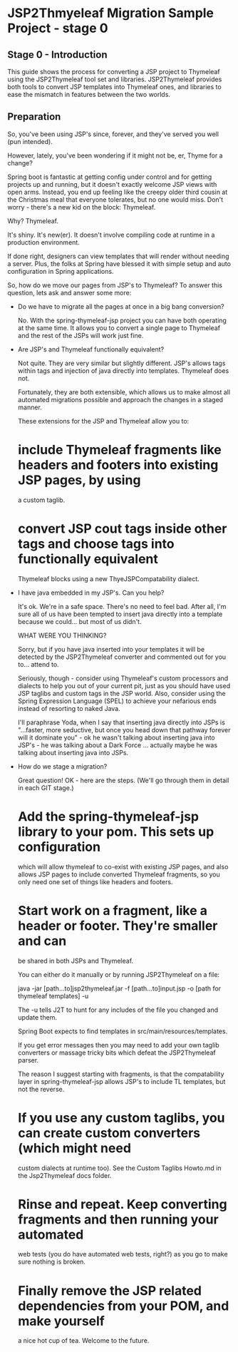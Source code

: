 # JSP2Thmyeleaf Migration Sample Project - stage 0

## Stage 0 - Introduction

This guide shows the process for converting a JSP project to Thymeleaf using the JSP2Thymeleaf
tool set and libraries. JSP2Thymeleaf provides both tools to convert JSP templates into Thymeleaf ones,
and libraries to ease the mismatch in features between the two worlds.

## Preparation 

So, you've been using JSP's since, forever, and they've served you well (pun intended).

However, lately, you've been wondering if it might not be, er,  Thyme for a change?

Spring boot is fantastic at getting config under control and for getting projects up
and running, but it doesn't exactly welcome JSP views with open arms. Instead, you
end up feeling like the creepy older third cousin at the Christmas meal that everyone
tolerates, but no one would miss. Don't worry - there's a new kid on the block: Thymeleaf.

Why? Thymeleaf.

It's shiny. It's new(er). It doesn't involve compiling code at runtime in a production environment.

If done right, designers can view templates that will render without needing a server.
Plus, the folks at Spring have blessed it with simple setup and auto configuration in Spring applications.

So, how do we move our pages from JSP's to Thymeleaf? To answer this question, lets ask and answer some more: 

* Do we have to migrate all the pages at once in a big bang conversion?

  No. With the spring-thymeleaf-jsp project you can have both operating at the same time. 
  It allows you to convert a single page to Thymeleaf and the rest of the JSPs will work just fine. 
 
* Are JSP's and Thymeleaf functionally equivalent? 

  Not quite. They are very similar but slightly different. JSP's allows tags within tags and 
  injection of java directly into templates. Thymeleaf does not.

  Fortunately, they are both extensible, which allows us to make almost all 
  automated migrations possible and approach the changes in a staged manner. 

  These extensions for the JSP and Thymeleaf allow you to:

   # include Thymeleaf fragments like headers and footers into existing JSP pages, by using 
     a custom taglib. 

   # convert JSP cout tags inside other tags and choose tags into functionally equivalent
     Thymeleaf blocks using a new ThyeJSPCompatability dialect.

* I have java embedded in my JSP's. Can you help?
  
  It's ok. We're in a safe space. There's no need to feel bad.
  After all, I'm sure all of us have been tempted to insert java directly into
  a template because we could... but most of us didn't.
 
  WHAT WERE YOU THINKING?

  Sorry, but if you have java inserted into your templates it will be detected
  by the JSP2Thymeleaf converter and commented out for you to... attend to.
  
  Seriously, though - consider using Thymeleaf's custom processors and dialects 
  to help you out of your current pit, just as you should have used JSP taglibs 
  and custom tags in the JSP world. Also, consider using the Spring Expression
  Language (SPEL) to achieve your nefarious ends instead of resorting to naked 
  Java.

  I'll paraphrase Yoda, when I say that inserting java directly into JSPs is 
  "...faster, more seductive, but once you head down that pathway forever will 
  it dominate you" - ok he wasn't talking about inserting java into JSP's - he 
  was talking about a Dark Force ... actually maybe he was talking about 
  inserting java into JSPs.  

* How do we stage a migration?

  Great question! OK - here are the steps. (We'll go through them in detail in 
  each GIT stage.)
 
  # Add the spring-thymeleaf-jsp library to your pom. This sets up configuration
    which will allow thymeleaf to co-exist with existing JSP pages, and also allows
    JSP pages to include converted Thymeleaf fragments, so you only need one set of 
    things like headers and footers.

  # Start work on a fragment, like a header or footer. They're smaller and can 
    be shared in both JSPs and Thymeleaf.
 
    You can either do it manually or by running JSP2Thymeleaf on a file:

    java -jar [path...to]jsp2thymeleaf.jar -f [path...to]input.jsp -o [path for thymeleaf templates] -u

    The -u tells J2T to hunt for any includes of the file you changed and update them.

    Spring Boot expects to find templates in src/main/resources/templates.

    If you get error messages then you may need to add your own taglib converters
    or massage tricky bits which defeat the JSP2Thymeleaf parser.

    The reason I suggest starting with fragments, is that the compatability layer
    in spring-thymeleaf-jsp allows JSP's to include TL templates, but not the reverse.

  # If you use any custom taglibs, you can create custom converters (which might need
    custom dialects at runtime too). See the Custom Taglibs Howto.md in the Jsp2Thymeleaf docs folder.

  # Rinse and repeat. Keep converting fragments and then running your automated
    web tests (you do have automated web tests, right?) as you go to make sure nothing
    is broken.

  # Finally remove the JSP related dependencies from your POM, and make yourself
    a nice hot cup of tea. Welcome to the future.


